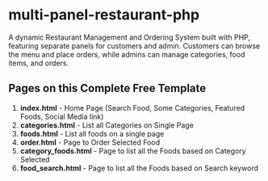 # multi-panel-restaurant-php
A dynamic Restaurant Management and Ordering System built with PHP, featuring separate panels for customers and admin. Customers can browse the menu and place orders, while admins can manage categories, food items, and orders.

## Pages on this Complete Free Template
1. **index.html** - Home Page (Search Food, Some Categories, Featured Foods, Social Media link)
2. **categories.html** - List all Categories on Single Page
3. **foods.html** - List all foods on a single page
4. **order.html** - Page to Order Selected Food
5. **category_foods.html** - Page to list all the Foods based on Category Selected
6. **food_search.html** - Page to list all the Foods based on Search keyword